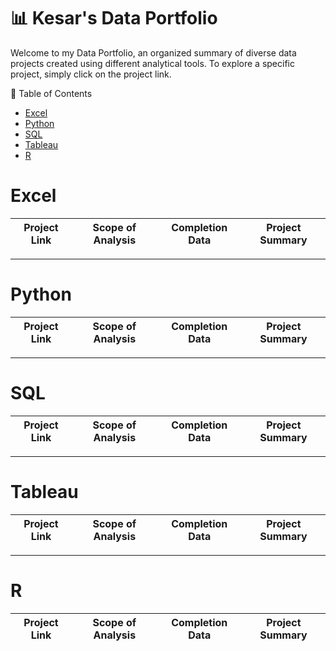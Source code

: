 # 📊 Kesar's Data Portfolio

Welcome to my Data Portfolio, an organized summary of diverse data projects created using different analytical tools. To explore a specific project, simply click on the project link.

📄 Table of Contents
- [Excel](#Excel)
- [Python](#Python)
- [SQL](#SQL)
- [Tableau](#Tableau)
- [R](#R)

# Excel
| Project Link | Scope of Analysis | Completion Data | Project Summary |
|---| ---|---|---|

***

# Python
| Project Link | Scope of Analysis | Completion Data | Project Summary |
|---| ---|---|---|

***

# SQL
| Project Link | Scope of Analysis | Completion Data | Project Summary |
|---| ---|---|---|

***

# Tableau
| Project Link | Scope of Analysis | Completion Data | Project Summary |
|---| ---|---|---|

***

# R
| Project Link | Scope of Analysis | Completion Data | Project Summary |
|---| ---|---|---|
